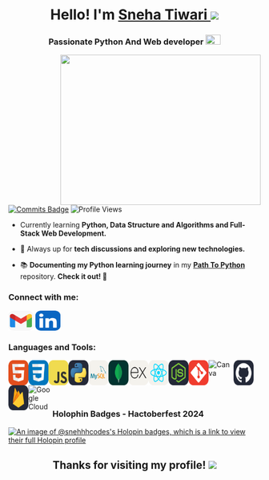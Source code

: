 <h1 align="center"> Hello! I'm <a href="https://www.linkedin.com/in/">Sneha Tiwari </a> <img src="https://user-images.githubusercontent.com/74038190/226127913-88de86d3-8437-45b9-a3b6-e746b47f655a.gif" width="45">  
<h3 align="center"> Passionate Python And Web developer <img src="https://user-images.githubusercontent.com/74038190/212284087-bbe7e430-757e-4901-90bf-4cd2ce3e1852.gif" width="30" height="20">
</h3>

<img align="right" src="https://github.com/Anmol-Baranwal/Cool-GIFs-For-GitHub/assets/74038190/08fa9f5b-dcb7-4f5e-8721-203468dda5f3" width="400" height="300">
 
[![Commits Badge](https://badges.pufler.dev/commits/FREQUENCY/snehhhcodes)](https://badges.pufler.dev)
![Profile Views](https://komarev.com/ghpvc/?username=snehhhcodes&color=blue)

- Currently learning **Python, Data Structure and Algorithms and Full-Stack Web Development.**
  
- 💬 Always up for **tech discussions and exploring new technologies.**

- 📚 **Documenting my Python learning journey** in my **[Path To Python](https://github.com/snehhhcodes/Path-To-Python)** repository. **Check it out! 🚀**

<h3 align="left">Connect with me:</h3>
<p align="left"> 
<a href="mailto:snehatiwari474@gmail.com" target="blank"><img align="center" src="https://github.com/tandpfun/skill-icons/blob/main/icons/Gmail-Light.svg" alt="Gmail" height="40" width="50"/></a>
<a href="https://linkedin.com/in/" target="blank"><img align="center" src="https://github.com/tandpfun/skill-icons/blob/main/icons/LinkedIn.svg" alt="Linkedin" height="40" width="50"/></a>
<h3 align="left">Languages and Tools:</h3>
<p align="left">
  <!-- HTML -->
  <a href="https://developer.mozilla.org/en-US/docs/Web/HTML" target="_blank"><img align="left" src="https://github.com/tandpfun/skill-icons/blob/main/icons/HTML.svg" width="40" height="50"/></a>
  <!-- CSS -->
  <a href="https://developer.mozilla.org/en-US/docs/Web/CSS" target="blank"><img align="left" src="https://github.com/tandpfun/skill-icons/blob/main/icons/CSS.svg" alt="CSS3" width="40" height="50"/></a>
  <!-- JavaScript -->
  <a href="https://developer.mozilla.org/en-US/docs/Web/JavaScript" target="blank"><img align="left" src="https://github.com/tandpfun/skill-icons/blob/main/icons/JavaScript.svg" alt="JavaScript" width="40" height="50"/></a>
  <!-- Python -->
  <a href="https://www.python.org/" target="blank"><img align="left" src="https://github.com/tandpfun/skill-icons/blob/main/icons/Python-Dark.svg" alt="Python" width="40" height="50"/></a>
  <!-- MySQL -->
  <a href="https://www.mysql.com/" target="blank"><img align="left" src="https://github.com/tandpfun/skill-icons/blob/main/icons/MySQL-Light.svg" alt="MySQL" width="40" height="50"/></a>
  <!-- MERN Stack -->
  <a href="https://www.mongodb.com/" target="blank"><img align="left" src="https://github.com/tandpfun/skill-icons/blob/main/icons/MongoDB.svg" alt="MongoDB" width="40" height="50"/></a>
  <a href="https://expressjs.com/" target="blank"><img align="left" src="https://github.com/tandpfun/skill-icons/blob/main/icons/ExpressJS-Light.svg" alt="Express" width="40" height="50"/></a>
  <a href="https://reactjs.org/" target="blank"><img align="left" src="https://github.com/tandpfun/skill-icons/blob/main/icons/React-Light.svg" alt="React" width="40" height="50"/></a>
  <a href="https://nodejs.org/" target="blank"><img align="left" src="https://github.com/tandpfun/skill-icons/blob/main/icons/NodeJS-Dark.svg" alt="Node.js" width="40" height="50"/></a>
  <!-- Git -->
  <a href="https://git-scm.com/" target="blank"><img align="left" src="https://github.com/tandpfun/skill-icons/blob/main/icons/Git.svg" alt="Git" width="40" height="50"/></a>
 <!-- Canva -->
  <a href="https://www.canva.com/" target="blank"><img align="left" src="https://raw.githubusercontent.com/marwin1991/profile-technology-icons/refs/heads/main/icons/canva.png" alt="Canva" width="50" height="50"/></a>
  <!-- GitHub -->
  <a href="https://github.com/" target="blank"><img align="left" src="https://github.com/tandpfun/skill-icons/blob/main/icons/Github-Dark.svg" alt="GitHub" width="40" height="50"/></a>
  <!-- Firebase -->
  <a href="https://firebase.google.com/" target="blank"><img align="left" src="https://github.com/tandpfun/skill-icons/blob/main/icons/Firebase-Dark.svg" alt="Firebase" width="40" height="50"/></a>
  <!-- Google Cloud -->
  <a href="https://cloud.google.com/" target="blank"><img align="left"src="https://raw.githubusercontent.com/marwin1991/profile-technology-icons/refs/heads/main/icons/gcp.png" alt="Google Cloud" width="48" height="50"/></a>
</p>

<br>
<br>
<br>
<br>

## <h3 align="left"> Holophin Badges - Hactoberfest 2024 </h3>
[![An image of @snehhhcodes's Holopin badges, which is a link to view their full Holopin profile](https://holopin.me/snehhhcodes)](https://holopin.io/@snehhhcodes)

## <p align="center"> Thanks for visiting my profile! <img src="https://github.com/Anmol-Baranwal/Cool-GIFs-For-GitHub/assets/74038190/e4f28204-ea88-4364-a321-8330c3fbde6a" width="65"></p>
